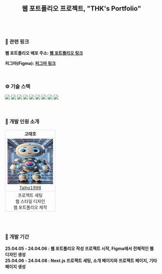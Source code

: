 <br>
<div align='center' alt="프로젝트 대표 이미지지"> </div>
<br>

## <br> <div align='center'> 웹 포트폴리오 프로젝트, "THK's Portfolio" </div> <br>

<br>

### 🔗 관련 링크

<b> 웹 포트폴리오 배포 주소: [웹 포트폴리오 링크](thkwebportfolio.netlify.app/)</b>

<b> 피그마(Figma): [피그마 링크](https://www.figma.com/design/uDOsnNP7xXQvsUChgp5Jmx/Wood-Portfolio-Draft?t=vzFBXXHQ9iJs29iq-0)</b>

<br>

### ⚙️ 기술 스택

<div>
  <!-- 개발 도구 -->
  <img src="https://img.shields.io/badge/git-F05032?style=for-the-badge&logo=git&logoColor=white">
  <img src="https://img.shields.io/badge/github-181717?style=for-the-badge&logo=github&logoColor=white">
  <img src="https://img.shields.io/badge/figma-666666?style=for-the-badge&logo=figma&logoColor=white">
  <!-- 빌드 도구 CNA -->
  <!-- <img src="https://img.shields.io/badge/vite-646CFF?style=for-the-badge&logo=vite&logoColor=white"> -->
  <!-- 프론트엔드 기본 기술 -->
  <img src="https://img.shields.io/badge/html5-E34F26?style=for-the-badge&logo=html5&logoColor=white">
  <img src="https://img.shields.io/badge/css-1572B6?style=for-the-badge&logo=css3&logoColor=white">
  <img src="https://img.shields.io/badge/TYPESCRIPT-3178C6?style=for-the-badge&logo=typescript&logoColor=white"/>
  <!-- 프레임워크 및 스타일링 -->
  <img src="https://img.shields.io/badge/NEXT.JS-000000?style=for-the-badge&logo=nextdotjs&logoColor=white">
  <img src="https://img.shields.io/badge/tailwindcss-06B6D4?style=for-the-badge&logo=tailwindcss&logoColor=white">
   <!-- 배포 -->
   <img src="https://img.shields.io/badge/netlify-00C7B7?style=for-the-badge&logo=netlify&logoColor=white">
 </div>
 <br>
 <br>
 
 ### 🐝 개발 인원 소개
 
 <table align='center' style="border-collapse: collapse;">
     <tr>
       <td style="border: 1px solid #ddd; text-align: center;"><p align="center" style="margin: 0;"><strong>고태호</strong></p></td>
     </tr>
     <tr>
       <td style="border: 1px solid #ddd; text-align: center;">
         <a href="https://github.com/Taiho1998">
           <img src="./public/taiho.png" width="150" height="150">
           <p align="center" style="margin: 0;">Taiho1998</p>
         </a>
       </td>
     </tr>
     <tr>
       <td style="border: 1px solid #ddd;">
         <p align="center" style="margin: 0;">
           프로젝트 세팅<br>
           웹 스타일 디자인<br>
           웹 포트폴리오 제작
         </p>
       </td>
     </tr>
 </table>
 <br>
 <br>
 
 ### 📆 개발 기간
 
 <b>25.04.05 - 24.04.06 : 웹 포트폴리오 작성 프로젝트 시작, Figma에서 전체적인 웹 디자인 생성</b><br>
 <b>25.04.06 - 24.04.08 : Next.js 프로젝트 세팅, 소개 페이지와 프로젝트 페이지, 기타 페이지 생성</b>
